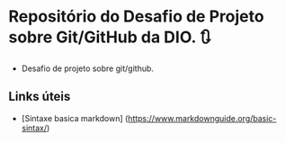 # Repositório do Desafio de Projeto sobre Git/GitHub da DIO. 🔃
- Desafio de projeto sobre git/github.

## Links úteis
- [Sintaxe basica markdown] (https://www.markdownguide.org/basic-sintax/)
